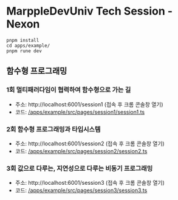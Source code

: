 # MarppleDevUniv Tech Session - Nexon

```
pnpm install
cd apps/example/
pnpm rune dev
```

## 함수형 프로그래밍

### 1회 멀티패러다임이 협력하여 함수형으로 가는 길
- 주소: http://localhost:6001/session1 (접속 후 크롬 콘솔창 열기)
- 코드: [/apps/example/src/pages/session1/session1.ts](https://github.com/marpple/DevUnivTechSessionNexon/blob/main/apps/example/src/pages/session1/session1.ts)

### 2회 함수형 프로그래밍과 타입시스템
- 주소: http://localhost:6001/session2 (접속 후 크롬 콘솔창 열기)
- 코드: [/apps/example/src/pages/session2/session2.ts](https://github.com/marpple/DevUnivTechSessionNexon/blob/main/apps/example/src/pages/session2/session2.ts)

### 3회 값으로 다루는, 지연성으로 다루는 비동기 프로그래밍
- 주소: http://localhost:6001/session3 (접속 후 크롬 콘솔창 열기)
- 코드: [/apps/example/src/pages/session3/session3.ts](https://github.com/marpple/DevUnivTechSessionNexon/blob/main/apps/example/src/pages/session3/session3.ts)
